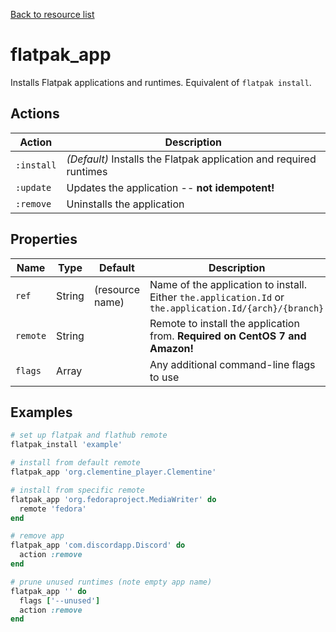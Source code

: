 [Back to resource list](../README.md#resources)

# flatpak_app

Installs Flatpak applications and runtimes. Equivalent of `flatpak install`.

## Actions

| Action     | Description                                                        |
|------------|--------------------------------------------------------------------|
| `:install` | *(Default)* Installs the Flatpak application and required runtimes |
| `:update`  | Updates the application -- **not idempotent!**                     |
| `:remove`  | Uninstalls the application                                         |

## Properties

| Name     | Type   | Default         | Description                                                                                             |
|----------|--------|-----------------|---------------------------------------------------------------------------------------------------------|
| `ref`    | String | (resource name) | Name of the application to install. Either `the.application.Id` or `the.application.Id/{arch}/{branch}` |
| `remote` | String |                 | Remote to install the application from. **Required on CentOS 7 and Amazon!**                            |
| `flags`  | Array  |                 | Any additional command-line flags to use                                                                |

## Examples

```ruby
# set up flatpak and flathub remote
flatpak_install 'example'

# install from default remote
flatpak_app 'org.clementine_player.Clementine'

# install from specific remote
flatpak_app 'org.fedoraproject.MediaWriter' do
  remote 'fedora'
end

# remove app
flatpak_app 'com.discordapp.Discord' do
  action :remove
end

# prune unused runtimes (note empty app name)
flatpak_app '' do
  flags ['--unused']
  action :remove
end
```
